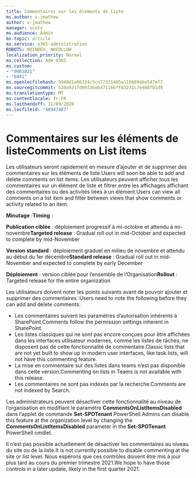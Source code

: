 ```yaml
---
title: Commentaires sur les éléments de liste
ms.author: v-jmathew
author: v-jmathew
manager: scotv
ms.audience: Admin
ms.topic: article
ms.service: o365-administration
ROBOTS: NOINDEX, NOFOLLOW
localization_priority: Normal
ms.collection: Adm_O365
ms.custom:
- "9003821"
- "6841"
ms.openlocfilehash: 5940d1a96324c5ca77331485a115689abe547ef7
ms.sourcegitcommit: 534e9217d99336eb471166ff83231c7e408fb1d9
ms.translationtype: MT
ms.contentlocale: fr-FR
ms.lasthandoff: 11/09/2020
ms.locfileid: "48947487"
---
```

# <a name="comments-on-list-items"></a><span data-ttu-id="28437-102">Commentaires sur les éléments de liste</span><span class="sxs-lookup"><span data-stu-id="28437-102">Comments on List items</span></span>

<span data-ttu-id="28437-103">Les utilisateurs seront rapidement en mesure d’ajouter et de supprimer des commentaires sur les éléments de liste.</span><span class="sxs-lookup"><span data-stu-id="28437-103">Users will soon be able to add and delete comments on list items.</span></span> <span data-ttu-id="28437-104">Les utilisateurs peuvent afficher tous les commentaires sur un élément de liste et filtrer entre les affichages affichant des commentaires ou des activités liées à un élément.</span><span class="sxs-lookup"><span data-stu-id="28437-104">Users can view all comments on a list item and filter between views that show comments or activity related to an item.</span></span>

<span data-ttu-id="28437-105">**Minutage** :</span><span class="sxs-lookup"><span data-stu-id="28437-105">**Timing** :</span></span>

<span data-ttu-id="28437-106">**Publication ciblée** : déploiement progressif à mi-octobre et attendu à mi-novembre</span><span class="sxs-lookup"><span data-stu-id="28437-106">**Targeted release** : Gradual roll out in mid-October and expected to complete by mid-November</span></span>

<span data-ttu-id="28437-107">**Version standard** : déploiement graduel en milieu de novembre et attendu au début du 1er décembre</span><span class="sxs-lookup"><span data-stu-id="28437-107">**Standard release** : Gradual roll out in mid-November and expected to complete by early December</span></span>

<span data-ttu-id="28437-108">**Déploiement** : version ciblée pour l’ensemble de l’Organisation</span><span class="sxs-lookup"><span data-stu-id="28437-108">**Rollout** : Targeted release for the entire organization</span></span>

<span data-ttu-id="28437-109">Les utilisateurs doivent noter les points suivants avant de pouvoir ajouter et supprimer des commentaires :</span><span class="sxs-lookup"><span data-stu-id="28437-109">Users need to note the following before they can add and delete comments:</span></span>

- <span data-ttu-id="28437-110">Les commentaires suivent les paramètres d’autorisation inhérents à SharePoint.</span><span class="sxs-lookup"><span data-stu-id="28437-110">Comments follow the permission settings inherent in SharePoint.</span></span>
- <span data-ttu-id="28437-111">Les listes classiques qui ne sont pas encore conçues pour être affichées dans les interfaces utilisateur modernes, comme les listes de tâches, ne disposent pas de cette fonctionnalité de commentaire.</span><span class="sxs-lookup"><span data-stu-id="28437-111">Classic lists that are not yet built to show up in modern user interfaces, like task lists, will not have this commenting feature.</span></span>
- <span data-ttu-id="28437-112">La mise en commentaire sur des listes dans teams n’est pas disponible dans cette version.</span><span class="sxs-lookup"><span data-stu-id="28437-112">Commenting on lists in Teams is not available with this release.</span></span>
- <span data-ttu-id="28437-113">Les commentaires ne sont pas indexés par la recherche.</span><span class="sxs-lookup"><span data-stu-id="28437-113">Comments are not indexed by Search.</span></span>

<span data-ttu-id="28437-114">Les administrateurs peuvent désactiver cette fonctionnalité au niveau de l’organisation en modifiant le paramètre **CommentsOnListItemsDisabled** dans l’applet de commande **Set-SPOTenant** PowerShell.</span><span class="sxs-lookup"><span data-stu-id="28437-114">Admins can disable this feature at the organization level by changing the **CommentsOnListItemsDisabled** parameter in the **Set-SPOTenant** PowerShell cmdlet.</span></span>

<span data-ttu-id="28437-115">Il n’est pas possible actuellement de désactiver les commentaires au niveau du site ou de la liste.</span><span class="sxs-lookup"><span data-stu-id="28437-115">It is not currently possible to disable commenting at the site or list level.</span></span> <span data-ttu-id="28437-116">Nous espérons que ces contrôles doivent être mis à jour plus tard au cours du premier trimestre 2021.</span><span class="sxs-lookup"><span data-stu-id="28437-116">We hope to have those controls in a later update, likely in the first quarter 2021.</span></span>
